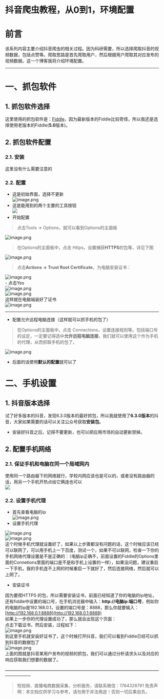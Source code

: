 # 抖音爬虫教程，从0到1，环境配置

<a name="f6SlM"></a>
# 前言
该系列内容主要介绍抖音爬虫的相关过程。因为科研需要，所以选择爬取抖音的视频数据，包括点赞等。爬取思路是首先爬取用户，然后根据用户爬取其对应发布的视频数据。这一个博客我将介绍环境配置。 

---

<a name="2TqZ5"></a>
# 一、抓包软件
<a name="0CaNV"></a>
## 1. 抓包软件选择
这里使用的抓包软件是：[Fiddle](https://www.telerik.com/fiddler)，因为最新版本的Fiddle比较奇怪，所以我还是选择使用老版本的Fiddle(**5.0**版本)。
<a name="8UepP"></a>
## 2. 抓包软件配置
<a name="q3Fqk"></a>
### 2.1. 安装
这里没有什么需要注意的
<a name="Z29qQ"></a>
### 2.2. 配置

- 这是初始界面，选择不更新<br />![image.png](https://cdn.nlark.com/yuque/0/2020/png/97322/1607128973296-90423614-3358-400e-81fd-ed7cedd591f1.png#align=left&display=inline&height=698&margin=%5Bobject%20Object%5D&name=image.png&originHeight=1396&originWidth=2850&size=1182354&status=done&style=none&width=1425)
- 这是能用到的两个主要的工具按钮<br />![](https://cdn.nlark.com/yuque/0/2020/png/97322/1607128935664-1b193439-decc-45c3-95b9-4930827fda1b.png#align=left&display=inline&height=155&margin=%5Bobject%20Object%5D&originHeight=155&originWidth=705&size=0&status=done&style=none&width=705)
- 开始配置
> 点击Tools -> Options，就可以看到Options的主面板

![image.png](https://cdn.nlark.com/yuque/0/2020/png/97322/1607129252500-2dfd4de1-58a3-4e30-83dc-d819d8116405.png#align=left&display=inline&height=696&margin=%5Bobject%20Object%5D&name=image.png&originHeight=1392&originWidth=2754&size=1442628&status=done&style=none&width=1377)
> 在Options的主面板中，点击 Https，设置捕获**HTTPS**的包等，详见下图

![image.png](https://cdn.nlark.com/yuque/0/2020/png/97322/1607129011497-5c5fb625-2918-4ad8-aec0-dc2d0d09f36d.png#align=left&display=inline&height=398&margin=%5Bobject%20Object%5D&name=image.png&originHeight=796&originWidth=1318&size=346588&status=done&style=none&width=659)
> 点击**Actions -> Trust Root Certificate**，为电脑安装证书：

![image.png](https://cdn.nlark.com/yuque/0/2020/png/97322/1607129024738-0e8cc53f-f0d7-4bd4-a3e0-763aeef2cfed.png#align=left&display=inline&height=531&margin=%5Bobject%20Object%5D&name=image.png&originHeight=1062&originWidth=2306&size=1018003&status=done&style=none&width=1153)<br />- 点击Yes<br />![image.png](https://cdn.nlark.com/yuque/0/2020/png/97322/1607129038225-467c1068-59e4-4a57-a992-c9797a018c46.png#align=left&display=inline&height=466&margin=%5Bobject%20Object%5D&name=image.png&originHeight=932&originWidth=1630&size=713085&status=done&style=none&width=815)<br />![image.png](https://cdn.nlark.com/yuque/0/2020/png/97322/1607129050438-56b511ff-c109-486e-beb7-8b7811732e41.png#align=left&display=inline&height=443&margin=%5Bobject%20Object%5D&name=image.png&originHeight=886&originWidth=1374&size=480490&status=done&style=none&width=687)<br />这样就在电脑端装好了证书<br />![image.png](https://cdn.nlark.com/yuque/0/2020/png/97322/1607129064515-8ff21cc7-e2e2-4f97-8ee8-153d62921c29.png#align=left&display=inline&height=417&margin=%5Bobject%20Object%5D&name=image.png&originHeight=834&originWidth=1338&size=408319&status=done&style=none&width=669)

---

- 配置允许远程电脑连接（这样就可以抓手机的包了）
> 在Options的主面板中，点击 Connections，设置连接规则等。包括端口号的设定，一定要记得选中**允许远程电脑连接**，我们就可以使用这个作为手机的代理，从而抓取手机的包了。

![image.png](https://cdn.nlark.com/yuque/0/2020/png/97322/1607129081900-168e6985-0b03-4ae4-b873-e4d0cc063c91.png#align=left&display=inline&height=422&margin=%5Bobject%20Object%5D&name=image.png&originHeight=844&originWidth=1330&size=457443&status=done&style=none&width=665)

- 后面的话使用**默认的配置**就可以了
<a name="gqh02"></a>
# 二、手机设置
<a name="aR9kj"></a>
## 1. 抖音版本选择
试了好多版本的抖音，发现6.3.0版本的最好抓包，所以我就使用了**6.3.0版本**的抖音，大家如果需要的话可以关注公众号获取**安装包**。

- 安装好抖音之后，记得不要更新，也可以把应用市场的自动更新禁掉。
<a name="sPoym"></a>
## 2. 配置手机网络
<a name="UWsz9"></a>
### 2.1. 保证手机和电脑在同一个局域网内
使用同一个路由器下的网络就行，学校内网应该也是可以的，或者没有路由器的话，用另一个手机开热点给它俩连也可以<br />![](https://cdn.nlark.com/yuque/0/2020/png/97322/1607128935407-c677b55b-98bf-42f5-85b2-73c1e38a74bf.png#align=left&display=inline&height=131&margin=%5Bobject%20Object%5D&originHeight=131&originWidth=1067&size=0&status=done&style=none&width=1067)
<a name="44rFL"></a>
### 2.2. 设置手机代理

- 首先查看电脑的ip<br />![image.png](https://cdn.nlark.com/yuque/0/2020/png/97322/1607129098299-0f463ef1-0aa9-4e42-ac69-576a1a47b5b1.png#align=left&display=inline&height=397&margin=%5Bobject%20Object%5D&name=image.png&originHeight=794&originWidth=1850&size=273068&status=done&style=none&width=925)
- 设置手机代理

![image.png](https://cdn.nlark.com/yuque/0/2020/png/97322/1607129121381-d0c65070-6f98-48f3-96ea-f7064ebe4e71.png#align=left&display=inline&height=602&margin=%5Bobject%20Object%5D&name=image.png&originHeight=1204&originWidth=2604&size=783031&status=done&style=none&width=1302)<br />![image.png](https://cdn.nlark.com/yuque/0/2020/png/97322/1607129139580-191ef732-339e-4550-b486-b49e32acc7f0.png#align=left&display=inline&height=590&margin=%5Bobject%20Object%5D&name=image.png&originHeight=1180&originWidth=1590&size=396266&status=done&style=none&width=795)<br />这个时候手机代理就设置好了，如果以上步骤都没有问题的话，这个时候应该已经可以联网了，可以用手机上一下百度，测试一个，如果不可以联网，检查一下你的手机网络代理设置是不是正确的：（电脑ip正确不，前面设置的Fiddle的Options里面的Connetions里面的端口是不是和手机上设置的一样），如果没问题，建议重启一下手机，我的手机连不上网的时候重启一下就好了，然后连接网络，然后就可以上网了。

- 安装证书

因为要爬HTTPS 的包，所以需要安装证书，前面已经知道了你的电脑的ip地址，还有fiddle中设置的端口号，在手机浏览器中输入：**http://电脑ip:端口号**，例如你的电脑的ip是192.168.0.1，设置的端口号是：8888，那么你就要输入：[http://192.168.0.1:8888](http://192.168.0.1:8888)<br />如果上一步你的代理设置成功了，那么就会出现这个页面：<br />点击下载证书，然后安装，过程如下：<br />![image.png](https://cdn.nlark.com/yuque/0/2020/png/97322/1607129154935-d7b6d9f5-9467-4245-90c3-2e9f9c19ee69.png#align=left&display=inline&height=383&margin=%5Bobject%20Object%5D&name=image.png&originHeight=766&originWidth=2546&size=519336&status=done&style=none&width=1273)<br />到这里手机就安装好证书了，这个时候打开抖音，我们可以看到Fiddle已经可以抓到抖音的数据包了<br />![image.png](https://cdn.nlark.com/yuque/0/2020/png/97322/1607129172464-c579583d-7141-4d39-ad6d-2b8050c0c111.png#align=left&display=inline&height=685&margin=%5Bobject%20Object%5D&name=image.png&originHeight=1370&originWidth=2836&size=2141680&status=done&style=none&width=1418)<br />上面的图就是抖音某用户发布的视频的抓包，我们可以通过分析请求头以及对应的响应获取我们想要的数据了。<br />
<br />——————————————————————————————————————————
<a name="9794cc28"></a>

>
> 短视频、直播电商数据采集、分析服务，请联系微信：1764328791
> 免责声明：本文档仅供学习与参考，请勿用于非法用途！否则一切后果自负。
> 
